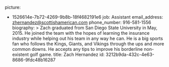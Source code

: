 picture:
  - 1526614e-7b72-4269-9b8b-18f4682191e6
job: Assistant
email_address: zhernandez@scottishamerican.com
phone_number: 916-581-1556
biography: >
  Zach graduated from San Diego State University in May, 2015. He joined the team with the hopes of
  learning the insurance industry while helping out his team in any way he can. He is a big sports fan
  who follows the Kings, Giants, and Vikings through the ups and more common downs. He accepts any
  tips to improve his borderline non-existent golf game.
title: Zach Hernandez
id: 3212b9da-432c-4e63-8686-9fdc48b16287
